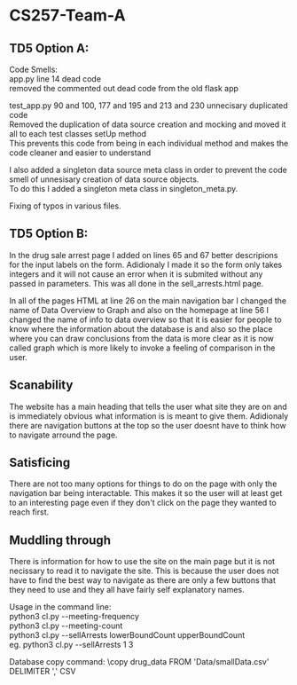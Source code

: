 # CS257-Team-A

## TD5 Option A:
Code Smells:  
app.py line 14 dead code  
removed the commented out dead code from the old flask app

test_app.py 90 and 100, 177 and 195 and 213 and 230 unnecisary duplicated code  
Removed the duplication of data source creation and mocking and moved it all to each test classes setUp method  
This prevents this code from being in each individual method and makes the code cleaner and easier to understand  

I also added a singleton data source meta class in order to prevent the code smell of unnesisary creation of data source objects.  
To do this I added a singleton meta class in singleton_meta.py.  

Fixing of typos in various files.  

## TD5 Option B:

In the drug sale arrest page I added on lines 65 and 67 better descripions for the input labels on the form. Adidionaly I made it so the form only takes integers and it will not cause an error when it is submited without any passed in parameters. This was all done in the sell_arrests.html page. 

In all of the pages HTML at line 26 on the main navigation bar I changed the name of Data Overview to Graph and also on the homepage at line 56 I changed the name of info to data overview so that it is easier for people to know where the information about the database is and also so the place where you can draw conclusions from the data is more clear as it is now called graph which is more likely to invoke a feeling of comparison in the user.  

## Scanability

The website has a main heading that tells the user what site they are on and is immediately obvious what information is is meant to give them. Adidionaly there are navigation buttons at the top so the user doesnt have to think how to navigate arround the page. 

## Satisficing

There are not too many options for things to do on the page with only the navigation bar being interactable. This makes it so the user will at least get to an interesting page even if they don't click on the page they wanted to reach first. 

## Muddling through

There is information for how to use the site on the main page but it is not necissary to read it to navigate the site. This is because the user does not have to find the best way to navigate as there are only a few buttons that they need to use and they all have fairly self explanatory names.

Usage in the command line:  
python3 cl.py --meeting-frequency  
python3 cl.py --meeting-count  
python3 cl.py --sellArrests lowerBoundCount upperBoundCount  
eg. python3 cl.py --sellArrests 1 3  

Database copy command: \copy drug_data FROM 'Data/smallData.csv' DELIMITER ',' CSV
